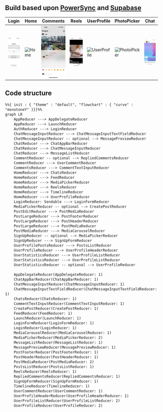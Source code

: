 ## Build based upon [PowerSync](https://github.com/powersync-ja/powersync-swift.git) and [Supabase](https://github.com/supabase/supabase-swift.git)

| Login | Home | Comments | Reels | UserProfile | PhotoPicker | Chat |
|-|-|-|-|-|-|-|
| ![Login](/AppScreenshots/login.PNG) | ![Home](/AppScreenshots/home.PNG) | ![Comments](/AppScreenshots/comments.PNG) | ![Reels](/AppScreenshots/reels.PNG) | ![UserProfile](/AppScreenshots/userProfile.PNG) | ![PhotoPicker](/AppScreenshots/photoPicker.PNG) | ![Chat](/AppScreenshots/chat.PNG)



## Code structure
```mermaid
%%{ init : { "theme" : "default", "flowchart" : { "curve" : "monotoneY" }}}%%
graph LR
    AppReducer ---> AppDelegateReducer
    AppReducer ---> LaunchReducer
    AuthReducer ---> LoginReducer
    ChatMessageInputReducer ---> ChatMessageInputTextFieldReducer
    ChatMessageInputReducer -- optional --> MessagePreviewReducer
    ChatReducer ---> ChatAppBarReducer
    ChatReducer ---> ChatMessageInputReducer
    ChatReducer ---> MessageListReducer
    CommentReducer -- optional --> RepliedCommentsReducer
    CommentReducer ---> UserCommentReducer
    CommentsReducer ---> CommentTextInputReducer
    HomeReducer ---> ChatsReducer
    HomeReducer ---> FeedReducer
    HomeReducer ---> MediaPickerReducer
    HomeReducer ---> ReelsReducer
    HomeReducer ---> TimelineReducer
    HomeReducer ---> UserProfileReducer
    LoginReducer: Sendable ---> LoginFormReducer
    MediaPickerReducer -- optional --> CreatePostReducer
    PostEditReducer ---> PostMediaReducer
    PostLargeReducer ---> PostFooterReducer
    PostLargeReducer ---> PostHeaderReducer
    PostLargeReducer ---> PostMediaReducer
    PostMediaReducer ---> MediaCarouselReducer
    SignUpReducer -- optional --> MediaPickerReducer
    SignUpReducer ---> SignUpFormReducer
    UserProfilePostsReducer ---> PostsListReducer
    UserProfileReducer ---> UserProfileHeaderReducer
    UserStatisticsReducer ---> UserProfileListReducer
    UserStatisticsReducer ---> UserProfileListReducer
    UserStatisticsReducer -- optional --> UserProfileReducer

    AppDelegateReducer(AppDelegateReducer: 1)
    ChatAppBarReducer(ChatAppBarReducer: 1)
    ChatMessageInputReducer(ChatMessageInputReducer: 1)
    ChatMessageInputTextFieldReducer(ChatMessageInputTextFieldReducer: 1)
    ChatsReducer(ChatsReducer: 1)
    CommentTextInputReducer(CommentTextInputReducer: 1)
    CreatePostReducer(CreatePostReducer: 1)
    FeedReducer(FeedReducer: 1)
    LaunchReducer(LaunchReducer: 1)
    LoginFormReducer(LoginFormReducer: 1)
    LoginReducer(LoginReducer: 1)
    MediaCarouselReducer(MediaCarouselReducer: 1)
    MediaPickerReducer(MediaPickerReducer: 2)
    MessageListReducer(MessageListReducer: 1)
    MessagePreviewReducer(MessagePreviewReducer: 1)
    PostFooterReducer(PostFooterReducer: 1)
    PostHeaderReducer(PostHeaderReducer: 1)
    PostMediaReducer(PostMediaReducer: 2)
    PostsListReducer(PostsListReducer: 1)
    ReelsReducer(ReelsReducer: 1)
    RepliedCommentsReducer(RepliedCommentsReducer: 1)
    SignUpFormReducer(SignUpFormReducer: 1)
    TimelineReducer(TimelineReducer: 1)
    UserCommentReducer(UserCommentReducer: 1)
    UserProfileHeaderReducer(UserProfileHeaderReducer: 1)
    UserProfileListReducer(UserProfileListReducer: 2)
    UserProfileReducer(UserProfileReducer: 2)
```

  
